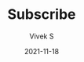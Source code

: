 ---
title: Subscribe
author: Vivek S
date: 2021-11-18
url: /subscribe/
sidebar: true
weight: 3
layout: subscribe
type: fixed
---